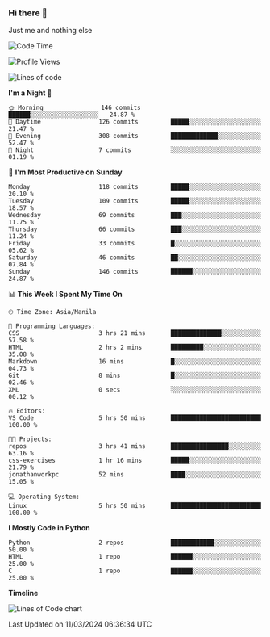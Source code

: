 ### Hi there 👋

Just me and nothing else


<!--START_SECTION:waka-->
![Code Time](http://img.shields.io/badge/Code%20Time-121%20hrs%2034%20mins-blue)

![Profile Views](http://img.shields.io/badge/Profile%20Views-62-blue)

![Lines of code](https://img.shields.io/badge/From%20Hello%20World%20I%27ve%20Written-1.3%20million%20lines%20of%20code-blue)

**I'm a Night 🦉** 

```text
🌞 Morning                146 commits         ██████░░░░░░░░░░░░░░░░░░░   24.87 % 
🌆 Daytime                126 commits         █████░░░░░░░░░░░░░░░░░░░░   21.47 % 
🌃 Evening                308 commits         █████████████░░░░░░░░░░░░   52.47 % 
🌙 Night                  7 commits           ░░░░░░░░░░░░░░░░░░░░░░░░░   01.19 % 
```
📅 **I'm Most Productive on Sunday** 

```text
Monday                   118 commits         █████░░░░░░░░░░░░░░░░░░░░   20.10 % 
Tuesday                  109 commits         █████░░░░░░░░░░░░░░░░░░░░   18.57 % 
Wednesday                69 commits          ███░░░░░░░░░░░░░░░░░░░░░░   11.75 % 
Thursday                 66 commits          ███░░░░░░░░░░░░░░░░░░░░░░   11.24 % 
Friday                   33 commits          █░░░░░░░░░░░░░░░░░░░░░░░░   05.62 % 
Saturday                 46 commits          ██░░░░░░░░░░░░░░░░░░░░░░░   07.84 % 
Sunday                   146 commits         ██████░░░░░░░░░░░░░░░░░░░   24.87 % 
```


📊 **This Week I Spent My Time On** 

```text
🕑︎ Time Zone: Asia/Manila

💬 Programming Languages: 
CSS                      3 hrs 21 mins       ██████████████░░░░░░░░░░░   57.58 % 
HTML                     2 hrs 2 mins        █████████░░░░░░░░░░░░░░░░   35.08 % 
Markdown                 16 mins             █░░░░░░░░░░░░░░░░░░░░░░░░   04.73 % 
Git                      8 mins              █░░░░░░░░░░░░░░░░░░░░░░░░   02.46 % 
XML                      0 secs              ░░░░░░░░░░░░░░░░░░░░░░░░░   00.12 % 

🔥 Editors: 
VS Code                  5 hrs 50 mins       █████████████████████████   100.00 % 

🐱‍💻 Projects: 
repos                    3 hrs 41 mins       ████████████████░░░░░░░░░   63.16 % 
css-exercises            1 hr 16 mins        █████░░░░░░░░░░░░░░░░░░░░   21.79 % 
jonathanworkpc           52 mins             ████░░░░░░░░░░░░░░░░░░░░░   15.05 % 

💻 Operating System: 
Linux                    5 hrs 50 mins       █████████████████████████   100.00 % 
```

**I Mostly Code in Python** 

```text
Python                   2 repos             ████████████░░░░░░░░░░░░░   50.00 % 
HTML                     1 repo              ██████░░░░░░░░░░░░░░░░░░░   25.00 % 
C                        1 repo              ██████░░░░░░░░░░░░░░░░░░░   25.00 % 
```



**Timeline**

![Lines of Code chart](https://raw.githubusercontent.com/mauring55/mauring55/main/assets/bar_graph.png)


 Last Updated on 11/03/2024 06:36:34 UTC
<!--END_SECTION:waka-->
